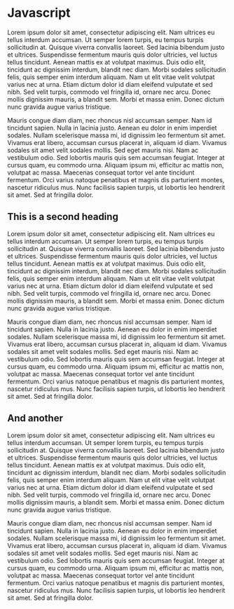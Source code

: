 # Javascript

Lorem ipsum dolor sit amet, consectetur adipiscing elit. Nam ultrices eu tellus interdum accumsan. Ut semper lorem turpis, eu tempus turpis sollicitudin at. Quisque viverra convallis laoreet. Sed lacinia bibendum justo et ultrices. Suspendisse fermentum mauris quis dolor ultricies, vel luctus tellus tincidunt. Aenean mattis ex at volutpat maximus. Duis odio elit, tincidunt ac dignissim interdum, blandit nec diam. Morbi sodales sollicitudin felis, quis semper enim interdum aliquam. Nam ut elit vitae velit volutpat varius nec at urna. Etiam dictum dolor id diam eleifend vulputate et sed nibh. Sed velit turpis, commodo vel fringilla id, ornare nec arcu. Donec mollis dignissim mauris, a blandit sem. Morbi et massa enim. Donec dictum nunc gravida augue varius tristique.

Mauris congue diam diam, nec rhoncus nisl accumsan semper. Nam id tincidunt sapien. Nulla in lacinia justo. Aenean eu dolor in enim imperdiet sodales. Nullam scelerisque massa mi, id dignissim leo fermentum sit amet. Vivamus erat libero, accumsan cursus placerat in, aliquam id diam. Vivamus sodales sit amet velit sodales mollis. Sed eget mauris nisi. Nam ac vestibulum odio. Sed lobortis mauris quis sem accumsan feugiat. Integer at cursus quam, eu commodo urna. Aliquam ipsum mi, efficitur ac mattis non, volutpat ac massa. Maecenas consequat tortor vel ante tincidunt fermentum. Orci varius natoque penatibus et magnis dis parturient montes, nascetur ridiculus mus. Nunc facilisis sapien turpis, ut lobortis leo hendrerit sit amet. Sed at fringilla dolor.

## This is a second heading

Lorem ipsum dolor sit amet, consectetur adipiscing elit. Nam ultrices eu tellus interdum accumsan. Ut semper lorem turpis, eu tempus turpis sollicitudin at. Quisque viverra convallis laoreet. Sed lacinia bibendum justo et ultrices. Suspendisse fermentum mauris quis dolor ultricies, vel luctus tellus tincidunt. Aenean mattis ex at volutpat maximus. Duis odio elit, tincidunt ac dignissim interdum, blandit nec diam. Morbi sodales sollicitudin felis, quis semper enim interdum aliquam. Nam ut elit vitae velit volutpat varius nec at urna. Etiam dictum dolor id diam eleifend vulputate et sed nibh. Sed velit turpis, commodo vel fringilla id, ornare nec arcu. Donec mollis dignissim mauris, a blandit sem. Morbi et massa enim. Donec dictum nunc gravida augue varius tristique.

Mauris congue diam diam, nec rhoncus nisl accumsan semper. Nam id tincidunt sapien. Nulla in lacinia justo. Aenean eu dolor in enim imperdiet sodales. Nullam scelerisque massa mi, id dignissim leo fermentum sit amet. Vivamus erat libero, accumsan cursus placerat in, aliquam id diam. Vivamus sodales sit amet velit sodales mollis. Sed eget mauris nisi. Nam ac vestibulum odio. Sed lobortis mauris quis sem accumsan feugiat. Integer at cursus quam, eu commodo urna. Aliquam ipsum mi, efficitur ac mattis non, volutpat ac massa. Maecenas consequat tortor vel ante tincidunt fermentum. Orci varius natoque penatibus et magnis dis parturient montes, nascetur ridiculus mus. Nunc facilisis sapien turpis, ut lobortis leo hendrerit sit amet. Sed at fringilla dolor.

## And another

Lorem ipsum dolor sit amet, consectetur adipiscing elit. Nam ultrices eu tellus interdum accumsan. Ut semper lorem turpis, eu tempus turpis sollicitudin at. Quisque viverra convallis laoreet. Sed lacinia bibendum justo et ultrices. Suspendisse fermentum mauris quis dolor ultricies, vel luctus tellus tincidunt. Aenean mattis ex at volutpat maximus. Duis odio elit, tincidunt ac dignissim interdum, blandit nec diam. Morbi sodales sollicitudin felis, quis semper enim interdum aliquam. Nam ut elit vitae velit volutpat varius nec at urna. Etiam dictum dolor id diam eleifend vulputate et sed nibh. Sed velit turpis, commodo vel fringilla id, ornare nec arcu. Donec mollis dignissim mauris, a blandit sem. Morbi et massa enim. Donec dictum nunc gravida augue varius tristique.

Mauris congue diam diam, nec rhoncus nisl accumsan semper. Nam id tincidunt sapien. Nulla in lacinia justo. Aenean eu dolor in enim imperdiet sodales. Nullam scelerisque massa mi, id dignissim leo fermentum sit amet. Vivamus erat libero, accumsan cursus placerat in, aliquam id diam. Vivamus sodales sit amet velit sodales mollis. Sed eget mauris nisi. Nam ac vestibulum odio. Sed lobortis mauris quis sem accumsan feugiat. Integer at cursus quam, eu commodo urna. Aliquam ipsum mi, efficitur ac mattis non, volutpat ac massa. Maecenas consequat tortor vel ante tincidunt fermentum. Orci varius natoque penatibus et magnis dis parturient montes, nascetur ridiculus mus. Nunc facilisis sapien turpis, ut lobortis leo hendrerit sit amet. Sed at fringilla dolor.
